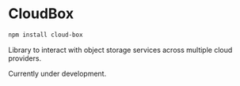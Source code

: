 # CloudBox

````sh
npm install cloud-box
````

Library to interact with object storage services across multiple cloud providers.

Currently under development.